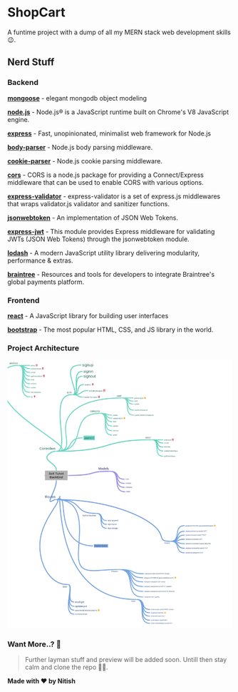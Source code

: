 # ShopCart
A funtime project with a dump of all my MERN stack web development skills 😉. 

## Nerd Stuff
### Backend
[**mongoose**](https://mongoosejs.com/) - elegant mongodb object modeling

[**node.js**](https://nodejs.org/en/) - Node.js® is a JavaScript runtime built on Chrome's V8 JavaScript engine.

[**express**](https://expressjs.com/) - Fast, unopinionated, minimalist web framework for Node.js

[**body-parser**](https://www.npmjs.com/package/body-parser) - Node.js body parsing middleware.

[**cookie-parser**](https://www.npmjs.com/package/cookie-parser) - Node.js cookie parsing middleware.

[**cors**](https://www.npmjs.com/package/cors) - CORS is a node.js package for providing a Connect/Express middleware that can be used to enable CORS with various options.

[**express-validator**](https://express-validator.github.io/docs/) - express-validator is a set of express.js middlewares that wraps validator.js validator and sanitizer functions.

[**jsonwebtoken**](https://www.npmjs.com/package/jsonwebtoken) - An implementation of JSON Web Tokens.

[**express-jwt**](https://www.npmjs.com/package/express-jwt) - This module provides Express middleware for validating JWTs (JSON Web Tokens) through the jsonwebtoken module.

[**lodash**](https://lodash.com/) - A modern JavaScript utility library delivering modularity, performance & extras.

[**braintree**](https://developers.braintreepayments.com/) - Resources and tools for developers to integrate Braintree's global payments platform.
### Frontend
[**react**](https://reactjs.org/) - A JavaScript library for building user interfaces

[**bootstrap**](https://getbootstrap.com/) - The most popular HTML, CSS, and JS library in the world.

### Project Architecture
![DatabaseTree](https://github.com/NitishGadangi/ShopCart/blob/master/architecture.jpg?raw=true)

### Want More..? 🤔

> Further layman stuff and preview will be added soon. Untill then
> stay calm and clone the repo 🤞🤞.

**Made with ❤️ by Nitish**
